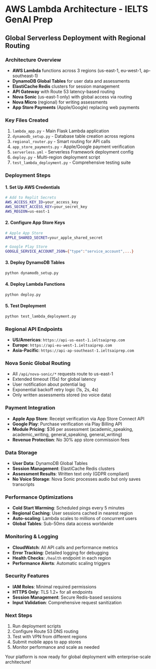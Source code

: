 # AWS Lambda Architecture - IELTS GenAI Prep
## Global Serverless Deployment with Regional Routing

### Architecture Overview
- **AWS Lambda** functions across 3 regions (us-east-1, eu-west-1, ap-southeast-1)
- **DynamoDB Global Tables** for user data and assessments
- **ElastiCache Redis** clusters for session management
- **API Gateway** with Route 53 latency-based routing
- **Nova Sonic** (us-east-1 only) with global access via routing
- **Nova Micro** (regional) for writing assessments
- **App Store Payments** (Apple/Google) replacing web payments

### Key Files Created
1. `lambda_app.py` - Main Flask Lambda application
2. `dynamodb_setup.py` - Database table creation across regions
3. `regional_router.py` - Smart routing for API calls
4. `app_store_payments.py` - Apple/Google payment verification
5. `serverless.yml` - Serverless Framework deployment config
6. `deploy.py` - Multi-region deployment script
7. `test_lambda_deployment.py` - Comprehensive testing suite

### Deployment Steps

#### 1. Set Up AWS Credentials
```bash
# Add to Replit Secrets
AWS_ACCESS_KEY_ID=your_access_key
AWS_SECRET_ACCESS_KEY=your_secret_key
AWS_REGION=us-east-1
```

#### 2. Configure App Store Keys
```bash
# Apple App Store
APPLE_SHARED_SECRET=your_apple_shared_secret

# Google Play Store  
GOOGLE_SERVICE_ACCOUNT_JSON={"type":"service_account",...}
```

#### 3. Deploy DynamoDB Tables
```bash
python dynamodb_setup.py
```

#### 4. Deploy Lambda Functions
```bash
python deploy.py
```

#### 5. Test Deployment
```bash
python test_lambda_deployment.py
```

### Regional API Endpoints
- **US/Americas**: `https://api-us-east-1.ieltsaiprep.com`
- **Europe**: `https://api-eu-west-1.ieltsaiprep.com`
- **Asia-Pacific**: `https://api-ap-southeast-1.ieltsaiprep.com`

### Nova Sonic Global Routing
- All `/api/nova-sonic/*` requests route to us-east-1
- Extended timeout (15s) for global latency
- User notification about potential lag
- Exponential backoff retry logic (1s, 2s, 4s)
- Only written assessments stored (no voice data)

### Payment Integration
- **Apple App Store**: Receipt verification via App Store Connect API
- **Google Play**: Purchase verification via Play Billing API  
- **Module Pricing**: $36 per assessment (academic_speaking, academic_writing, general_speaking, general_writing)
- **Revenue Protection**: No 30% app store commission fees

### Data Storage
- **User Data**: DynamoDB Global Tables
- **Session Management**: ElastiCache Redis clusters
- **Assessment Results**: Written text only (GDPR compliant)
- **No Voice Storage**: Nova Sonic processes audio but only saves transcripts

### Performance Optimizations
- **Cold Start Warming**: Scheduled pings every 5 minutes
- **Regional Caching**: User sessions cached in nearest region
- **Auto-scaling**: Lambda scales to millions of concurrent users
- **Global Tables**: Sub-50ms data access worldwide

### Monitoring & Logging
- **CloudWatch**: All API calls and performance metrics
- **Error Tracking**: Detailed logging for debugging
- **Health Checks**: `/health` endpoint in each region
- **Performance Alerts**: Automatic scaling triggers

### Security Features
- **IAM Roles**: Minimal required permissions
- **HTTPS Only**: TLS 1.2+ for all endpoints
- **Session Management**: Secure Redis-based sessions
- **Input Validation**: Comprehensive request sanitization

### Next Steps
1. Run deployment scripts
2. Configure Route 53 DNS routing
3. Test with VPN from different regions
4. Submit mobile apps to app stores
5. Monitor performance and scale as needed

Your platform is now ready for global deployment with enterprise-scale architecture!